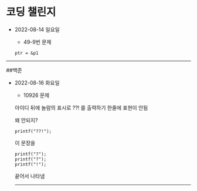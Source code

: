 # 코딩 챌린지 

* 2022-08-14 일요일
    + 49-9번 문제

    ```
    ptr = &p1
    ```
********

##백준

* 2022-08-16 화요일
    + 10926 문제

    아이디 뒤에 놀람의 표시로 ??! 를 출력하기
    한줄에 표현이 안됨

    왜 안되지?

    ```
    printf("??!");
    ```
    이 문장을 
    ```
    printf("?");
    printf("?");
    printf("!");
    ```

    끝어서 나타냄
    ******************